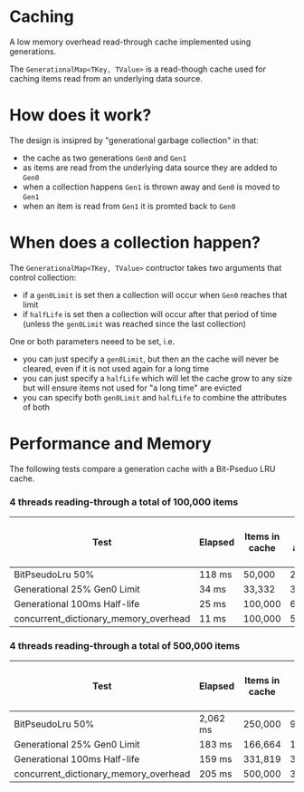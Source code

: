 # Caching
A low memory overhead read-through cache implemented using generations.

The `GenerationalMap<TKey, TValue>` is a read-though cache used for caching items read from an underlying data source.

# How does it work?

The design is insipred by "generational garbage collection" in that:

* the cache as two generations `Gen0` and `Gen1`
* as items are read from the underlying data source they are added to `Gen0`
* when a collection happens `Gen1` is thrown away and `Gen0` is moved to `Gen1`
* when an item is read from `Gen1` it is promted back to `Gen0`

# When does a collection happen?

The `GenerationalMap<TKey, TValue>` contructor takes two arguments that control collection:

* if a `gen0Limit` is set then a collection will occur when `Gen0` reaches that limit
* if `halfLife` is set then a collection will occur after that period of time (unless the `gen0Limit` was reached since the last collection)

One or both parameters neeed to be set, i.e.

* you can just specify a `gen0Limit`, but then an the cache will never be cleared, even if it is not used again for a long time
* you can just specify a `halfLife` which will let the cache grow to any size but will ensure items not used for "a long time" are evicted
* you can specify both `gen0Limit` and `halfLife` to combine the attributes of both

# Performance and Memory

The following tests compare a generation cache with a Bit-Pseduo LRU cache.

### 4 threads reading-through a total of 100,000 items
| Test | Elapsed | Items in cache | Bytes allocated | Bytes held | Bytes held per key |
| ---- | ------- | -------------- | --------------- | ---------- | ------------------ |
| BitPseudoLru 50% | 118 ms | 50,000 | 2,973,144 | 1,519,864 | 30.40 |
| Generational 25% Gen0 Limit| 34 ms | 33,332 | 3,782,700 | 895,764 | 26.87 |
| Generational 100ms Half-life | 25 ms | 100,000 | 6,050,996 | 3,129,228 | 31.29 |
| concurrent_dictionary_memory_overhead | 11 ms | 100,000 | 5,651,692 | 2,994,008 | 29.94 |

### 4 threads reading-through a total of 500,000 items
| Test | Elapsed | Items in cache | Bytes allocated | Bytes held | Bytes held per key |
| ---- | ------- | -------------- | --------------- | ---------- | ------------------ |
| BitPseudoLru 50% | 2,062 ms | 250,000 | 9,686,520 | 6,529,452 | 26.12 |
| Generational 25% Gen0 Limit | 183 ms | 166,664 | 11,926,556 | 4,637,388 | 27.82 |
| Generational 100ms Half-life | 159 ms | 331,819 | 31,131,248 | 9,617,896 | 28.99 |
| concurrent_dictionary_memory_overhead | 205 ms | 500,000 | 37,960,620 | 16,607,692 | 33.22 |
